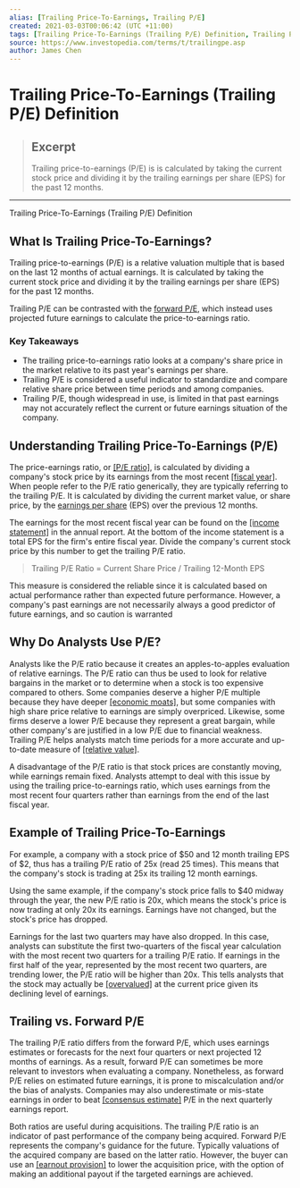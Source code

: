 ```yaml
---
alias: [Trailing Price-To-Earnings, Trailing P/E]
created: 2021-03-03T00:06:42 (UTC +11:00)
tags: [Trailing Price-To-Earnings (Trailing P/E) Definition, Trailing Price-To-Earnings (Trailing P/E) Definition]
source: https://www.investopedia.com/terms/t/trailingpe.asp
author: James Chen
---
```


# Trailing Price-To-Earnings (Trailing P/E) Definition

> ## Excerpt
> Trailing price-to-earnings (P/E) is is calculated by taking the current stock price and dividing it by the trailing earnings per share (EPS) for the past 12 months.

---

Trailing Price-To-Earnings (Trailing P/E) Definition
## What Is Trailing Price-To-Earnings?

Trailing price-to-earnings (P/E) is a relative valuation multiple that is based on the last 12 months of actual earnings. It is calculated by taking the current stock price and dividing it by the trailing earnings per share (EPS) for the past 12 months.

Trailing P/E can be contrasted with the [forward P/E](https://www.investopedia.com/terms/f/forwardpe.asp), which instead uses projected future earnings to calculate the price-to-earnings ratio. 

### Key Takeaways

-   The trailing price-to-earnings ratio looks at a company's share price in the market relative to its past year's earnings per share.
-   Trailing P/E is considered a useful indicator to standardize and compare relative share price between time periods and among companies.
-   Trailing P/E, though widespread in use, is limited in that past earnings may not accurately reflect the current or future earnings situation of the company.

## Understanding Trailing Price-To-Earnings (P/E)

The price-earnings ratio, or [[P/E ratio]](https://www.investopedia.com/terms/p/price-earningsratio.asp), is calculated by dividing a company's stock price by its earnings from the most recent [[fiscal year]](https://www.investopedia.com/terms/f/fiscalyear.asp). When people refer to the P/E ratio generically, they are typically referring to the trailing P/E. It is calculated by dividing the current market value, or share price, by the [earnings per share](https://www.investopedia.com/terms/e/eps.asp) (EPS) over the previous 12 months.

The earnings for the most recent fiscal year can be found on the [[income statement]](https://www.investopedia.com/terms/i/incomestatement.asp) in the annual report. At the bottom of the income statement is a total EPS for the firm's entire fiscal year. Divide the company's current stock price by this number to get the trailing P/E ratio.

> Trailing P/E Ratio = Current Share Price / Trailing 12-Month EPS

This measure is considered the reliable since it is calculated based on actual performance rather than expected future performance. However, a company's past earnings are not necessarily always a good predictor of future earnings, and so caution is warranted

## Why Do Analysts Use P/E?

Analysts like the P/E ratio because it creates an apples-to-apples evaluation of relative earnings. The P/E ratio can thus be used to look for relative bargains in the market or to determine when a stock is too expensive compared to others. Some companies deserve a higher P/E multiple because they have deeper [[economic moats]](https://www.investopedia.com/terms/e/economicmoat.asp), but some companies with high share price relative to earnings are simply overpriced. Likewise, some firms deserve a lower P/E because they represent a great bargain, while other company's are justified in a low P/E due to financial weakness. Trailing P/E helps analysts match time periods for a more accurate and up-to-date measure of [[relative value]](https://www.investopedia.com/terms/r/relative-value.asp).

A disadvantage of the P/E ratio is that stock prices are constantly moving, while earnings remain fixed. Analysts attempt to deal with this issue by using the trailing price-to-earnings ratio, which uses earnings from the most recent four quarters rather than earnings from the end of the last fiscal year.

## Example of Trailing Price-To-Earnings

For example, a company with a stock price of $50 and 12 month trailing EPS of $2, thus has a trailing P/E ratio of 25x (read 25 times). This means that the company's stock is trading at 25x its trailing 12 month earnings.

Using the same example, if the company's stock price falls to $40 midway through the year, the new P/E ratio is 20x, which means the stock's price is now trading at only 20x its earnings. Earnings have not changed, but the stock's price has dropped.

Earnings for the last two quarters may have also dropped. In this case, analysts can substitute the first two-quarters of the fiscal year calculation with the most recent two quarters for a trailing P/E ratio. If earnings in the first half of the year, represented by the most recent two quarters, are trending lower, the P/E ratio will be higher than 20x. This tells analysts that the stock may actually be [[overvalued]](https://www.investopedia.com/terms/o/overvalued.asp) at the current price given its declining level of earnings.

## Trailing vs. Forward P/E

The trailing P/E ratio differs from the forward P/E, which uses earnings estimates or forecasts for the next four quarters or next projected 12 months of earnings. As a result, forward P/E can sometimes be more relevant to investors when evaluating a company. Nonetheless, as forward P/E relies on estimated future earnings, it is prone to miscalculation and/or the bias of analysts. Companies may also underestimate or mis-state earnings in order to beat [[consensus estimate]](https://www.investopedia.com/terms/c/consensusestimate.asp) P/E in the next quarterly earnings report.

Both ratios are useful during acquisitions. The trailing P/E ratio is an indicator of past performance of the company being acquired. Forward P/E represents the company's guidance for the future. Typically valuations of the acquired company are based on the latter ratio. However, the buyer can use an [[earnout provision]](https://www.investopedia.com/terms/e/earnout.asp) to lower the acquisition price, with the option of making an additional payout if the targeted earnings are achieved.
